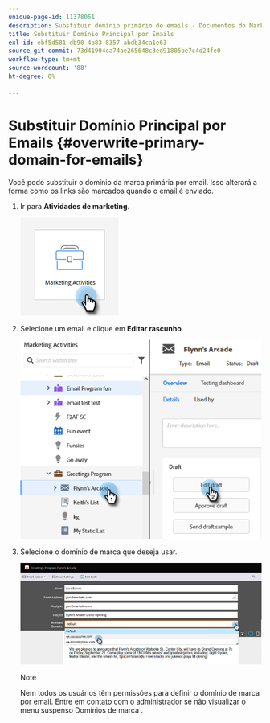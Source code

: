 ```yaml
---
unique-page-id: 11378051
description: Substituir domínio primário de emails - Documentos do Marketo - Documentação do produto
title: Substituir Domínio Principal por Emails
exl-id: ebf5d581-db90-4b83-8357-abdb34ca1e63
source-git-commit: 73d41904ca74ae265648c3ed91805be7c4d24fe0
workflow-type: tm+mt
source-wordcount: '88'
ht-degree: 0%

---
```


# Substituir Domínio Principal por Emails {#overwrite-primary-domain-for-emails}

Você pode substituir o domínio da marca primária por email. Isso alterará a forma como os links são marcados quando o email é enviado.

1. Ir para **Atividades de marketing**.

   ![](assets/overwrite-primary-domain-for-emails-1.png)

1. Selecione um email e clique em **Editar rascunho**.

   ![](assets/overwrite-primary-domain-for-emails-2.png)

1. Selecione o domínio de marca que deseja usar.

   ![](assets/overwrite-primary-domain-for-emails-3.png)

   >[!NOTE]
   >
   >Nem todos os usuários têm permissões para definir o domínio de marca por email. Entre em contato com o administrador se não visualizar o menu suspenso Domínios de marca .

